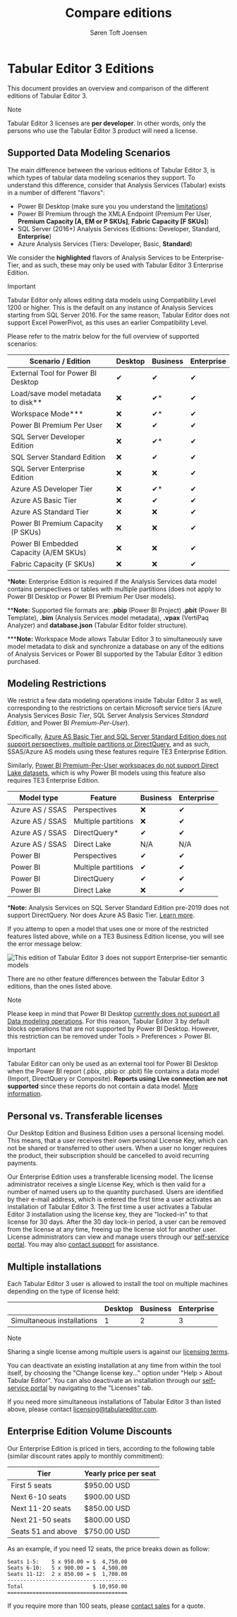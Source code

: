 ﻿---
uid: editions
title: Compare editions
author: Søren Toft Joensen
updated: 2025-02-07
---
# Tabular Editor 3 Editions

This document provides an overview and comparison of the different editions of Tabular Editor 3.

> [!NOTE]
> Tabular Editor 3 licenses are **per developer**. In other words, only the persons who use the Tabular Editor 3 product will need a license.

## Supported Data Modeling Scenarios

The main difference between the various editions of Tabular Editor 3, is which types of tabular data modeling scenarios they support. To understand this difference, consider that Analysis Services (Tabular) exists in a number of different "flavors":

- Power BI Desktop (make sure you you understand the [limitations](xref:desktop-limitations))
- Power BI Premium through the XMLA Endpoint (Premium Per User, **Premium Capacity [A, EM or P SKUs]**, **Fabric Capacity [F SKUs]**)
- SQL Server (2016+) Analysis Services (Editions: Developer, Standard, **Enterprise**)
- Azure Analysis Services (Tiers: Developer, Basic, **Standard**)

We consider the **highlighted** flavors of Analysis Services to be Enterprise-Tier, and as such, these may only be used with Tabular Editor 3 Enterprise Edition.

> [!IMPORTANT]
> Tabular Editor only allows editing data models using Compatibility Level 1200 or higher. This is the default on any instance of Analysis Services starting from SQL Server 2016. For the same reason, Tabular Editor does not support Excel PowerPivot, as this uses an earlier Compatibility Level.

Please refer to the matrix below for the full overview of supported scenarios:

|Scenario / Edition|Desktop|Business|Enterprise
|---|---|---|---|
|External Tool for Power BI Desktop|<span class="emoji"><span class="emoji">&#10004;</span></span>|<span class="emoji">&#10004;</span>|<span class="emoji">&#10004;</span>|
|Load/save model metadata to disk**|<span class="emoji">&#10060;</span>|<span class="emoji">&#10004;</span>*|<span class="emoji">&#10004;</span>|
|Workspace Mode***|<span class="emoji">&#10060;</span>|<span class="emoji">&#10004;</span>*|<span class="emoji">&#10004;</span>|
|Power BI Premium Per User|<span class="emoji">&#10060;</span>|<span class="emoji">&#10004;</span>|<span class="emoji">&#10004;</span>|
|SQL Server Developer Edition|<span class="emoji">&#10060;</span>|<span class="emoji">&#10004;</span>*|<span class="emoji">&#10004;</span>|
|SQL Server Standard Edition|<span class="emoji">&#10060;</span>|<span class="emoji">&#10004;</span>|<span class="emoji">&#10004;</span>|
|SQL Server Enterprise Edition|<span class="emoji">&#10060;</span>|<span class="emoji">&#10060;</span>|<span class="emoji">&#10004;</span>|
|Azure AS Developer Tier|<span class="emoji">&#10060;</span>|<span class="emoji">&#10004;</span>*|<span class="emoji">&#10004;</span>|
|Azure AS Basic Tier|<span class="emoji">&#10060;</span>|<span class="emoji">&#10004;</span>|<span class="emoji">&#10004;</span>|
|Azure AS Standard Tier|<span class="emoji">&#10060;</span>|<span class="emoji">&#10060;</span>|<span class="emoji">&#10004;</span>|
|Power BI Premium Capacity (P SKUs)|<span class="emoji">&#10060;</span>|<span class="emoji">&#10060;</span>|<span class="emoji">&#10004;</span>|
|Power BI Embedded Capacity (A/EM SKUs)|<span class="emoji">&#10060;</span>|<span class="emoji">&#10060;</span>|<span class="emoji">&#10004;</span>|
|Fabric Capacity (F SKUs)|<span class="emoji">&#10060;</span>|<span class="emoji">&#10060;</span>|<span class="emoji">&#10004;</span>|

\***Note:** Enterprise Edition is required if the Analysis Services data model contains perspectives or tables with multiple partitions (does not apply to Power BI Desktop or Power BI Premium Per User models).

\*\***Note:** Supported file formats are: **.pbip** (Power BI Project) **.pbit** (Power BI Template), **.bim** (Analysis Services model metadata), **.vpax** (VertiPaq Analyzer) and **database.json** (Tabular Editor folder structure).

\*\*\***Note:** Workspace Mode allows Tabular Editor 3 to simultaneously save model metadata to disk and synchronize a database on any of the editions of Analysis Services or Power BI supported by the Tabular Editor 3 edition purchased.

## Modeling Restrictions

We restrict a few data modeling operations inside Tabular Editor 3 as well, corresponding to the restrictions on certain Microsoft service tiers (Azure Analysis Services *Basic Tier*, SQL Server Analysis Services *Standard Edition*, and Power BI *Premium-Per-User*).

Specifically, [Azure AS Basic Tier and SQL Server Standard Edition does not support perspectives, multiple partitions or DirectQuery](https://azure.microsoft.com/en-us/pricing/details/analysis-services/), and as such, SSAS/Azure AS models using these features require TE3 Enterprise Edition.

Similarly, [Power BI Premium-Per-User workspaces do not support Direct Lake datasets](https://learn.microsoft.com/en-us/power-bi/enterprise/directlake-overview#prerequisites), which is why Power BI models using this feature also requires TE3 Enterprise Edition.

|Model type|Feature|Business|Enterprise
|---|---|---|---|
|Azure AS / SSAS|Perspectives|<span class="emoji">&#10060;</span>|<span class="emoji">&#10004;</span>|
|Azure AS / SSAS|Multiple partitions|<span class="emoji">&#10060;</span>|<span class="emoji">&#10004;</span>|
|Azure AS / SSAS|DirectQuery*|<span class="emoji">&#10004;</span>|<span class="emoji">&#10004;</span>|
|Azure AS / SSAS|Direct Lake|N/A|N/A|
|Power BI|Perspectives|<span class="emoji">&#10004;</span>|<span class="emoji">&#10004;</span>|
|Power BI|Multiple partitions|<span class="emoji">&#10004;</span>|<span class="emoji">&#10004;</span>|
|Power BI|DirectQuery|<span class="emoji">&#10004;</span>|<span class="emoji">&#10004;</span>|
|Power BI|Direct Lake|<span class="emoji">&#10060;</span>|<span class="emoji">&#10004;</span>|

\***Note:** Analysis Services on SQL Server Standard Edition pre-2019 does not support DirectQuery. Nor does Azure AS Basic Tier. [Learn more](https://learn.microsoft.com/en-us/analysis-services/analysis-services-features-by-edition?view=asallproducts-allversions#tabular-models).

If you attemp to open a model that uses one or more of the restricted features listed above, while on a TE3 Business Edition license, you will see the error message below:

![This edition of Tabular Editor 3 does not support Enterprise-tier semantic models](https://github.com/TabularEditor/TabularEditorDocs/assets/8976200/7ef69593-ea4b-4a16-a8df-543f5c31ac65)

There are no other feature differences between the Tabular Editor 3 editions, than the ones listed above. 

> [!NOTE]
> Please keep in mind that Power BI Desktop [currently does not support all Data modeling operations](xref:desktop-limitations). For this reason, Tabular Editor 3 by default blocks operations that are not supported by Power BI Desktop. However, this restriction can be removed under Tools > Preferences > Power BI.

> [!IMPORTANT]
> Tabular Editor can only be used as an external tool for Power BI Desktop when the Power BI report (.pbix, .pbip or .pbit) file contains a data model (Import, DirectQuery or Composite). **Reports using Live connection are not supported** since these reports do not contain a data model. [More information](xref:desktop-limitations).

## Personal vs. Transferable licenses

Our Desktop Edition and Business Edition uses a personal licensing model. This means, that a user receives their own personal License Key, which can not be shared or transferred to other users. When a user no longer requires the product, their subscription should be cancelled to avoid recurring payments.

Our Enterprise Edition uses a transferable licensing model. The license administrator receives a single License Key, which is then valid for a number of named users up to the quantity purchased. Users are identified by their e-mail address, which is entered the first time a user activates an installation of Tabular Editor 3. The first time a user activates a Tabular Editor 3 installation using the license key, they are "locked-in" to that license for 30 days. After the 30 day lock-in period, a user can be removed from the license at any time, freeing up the license slot for another user. License administrators can view and manage users through our <a href="https://tabulareditor.com/my-account">self-service portal</a>. You may also <a href="mailto:support@tabulareditor.com?subject=Transferable%20License%20Rotation">contact support</a> for assistance.

## Multiple installations

Each Tabular Editor 3 user is allowed to install the tool on multiple machines depending on the type of license held:

| |Desktop|Business|Enterprise|
|---|---|---|---|
|Simultaneous installations|1|2|3|

> [!NOTE]
> Sharing a single license among multiple users is against our [licensing terms](https://tabulareditor.com/license-terms).

You can deactivate an existing installation at any time from within the tool itself, by choosing the "Change license key..." option under "Help > About Tabular Editor". You can also deactivate an installation through our [self-service portal](https://tabulareditor.com/sign-in) by navigating to the "Licenses" tab.

If you need more simultaneous installations of Tabular Editor 3 than listed above, please contact [licensing@tabulareditor.com](mailto:licensing@tabulareditor.com).

## Enterprise Edition Volume Discounts

Our Enterprise Edition is priced in tiers, according to the following table (similar discount rates apply to monthly commitment):

|Tier|Yearly price per seat|
|---|---|
|First 5 seats|$950.00 USD|
|Next 6-10 seats|$900.00 USD|
|Next 11-20 seats|$850.00 USD|
|Next 21-50 seats|$800.00 USD|
|Seats 51 and above|$750.00 USD|

As an example, if you need 12 seats, the price breaks down as follow:

```text
Seats 1-5:    5 x 950.00 = $  4,750.00
Seats 6-10:   5 x 900.00 = $  4,500.00
Seats 11-12:  2 x 850.00 = $  1,700.00
--------------------------------------
Total                      $ 10,950.00
======================================
```

If you require more than 100 seats, please <a href="mailto:sales@tabulareditor.com">contact sales</a> for a quote.
